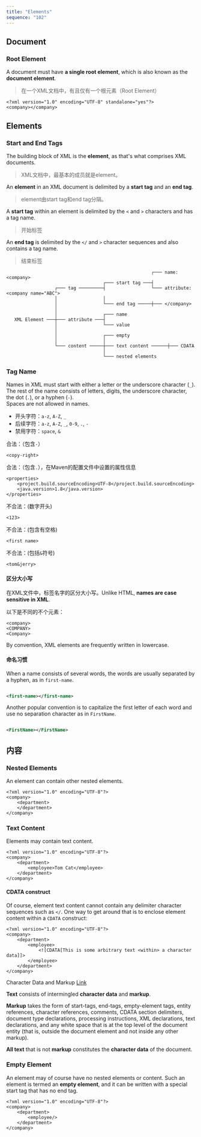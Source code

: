 ```yaml
---
title: "Elements"
sequence: "102"
---
```


## Document

### Root Element

A document must have **a single root element**, which is also known as the **document element**.

> 在一个XML文档中，有且仅有一个根元素（Root Element）

```text
<?xml version="1.0" encoding="UTF-8" standalone="yes"?>
<company></company>
```

## Elements

### Start and End Tags

The building block of XML is the **element**, as that's what comprises XML documents.

> XML文档中，最基本的成员就是element。

An **element** in an XML document is delimited by a **start tag** and an **end tag**.

> element由start tag和end tag分隔。

A **start tag** within an element is delimited by the `<` and `>` characters and has a tag name.

> 开始标签

An **end tag** is delimited by the `</` and `>` character sequences and also contains a tag name.

> 结束标签

```text
                                                      ┌─── name: <company>
                                    ┌─── start tag ───┤
                  ┌─── tag ─────────┤                 └─── attribute: <company name="ABC">
                  │                 │
                  │                 └─── end tag ─────┼─── </company>
                  │
                  │                 ┌─── name
   XML Element ───┼─── attribute ───┤
                  │                 └─── value
                  │
                  │                 ┌─── empty
                  │                 │
                  └─── content ─────┼─── text content ──────┼─── CDATA
                                    │
                                    └─── nested elements
```

### Tag Name

Names in XML must start with either a letter or the underscore character (`_`).  
The rest of the name consists of letters, digits, the underscore character, the dot (`.`), or a hyphen (`-`).  
Spaces are not allowed in names.

- 开头字符：`a-z`, `A-Z`, `_`
- 后续字符：`a-z`, `A-Z`, `_`, `0-9`, `.`, `-`
- 禁用字符：`space`, `&`

合法：（包含`-`）

```text
<copy-right>
```

合法：（包含`.`），在Maven的配置文件中设置的属性信息

```text
<properties>
    <project.build.sourceEncoding>UTF-8</project.build.sourceEncoding>
    <java.version>1.8</java.version>
</properties>
```

不合法：(数字开头)

```text
<123>
```

不合法：(包含有空格)

```text
<first name>
```

不合法：(包括`&`符号)

```text
<tom&jerry>
```

#### 区分大小写

在XML文件中，标签名字的区分大小写。Unlike HTML, **names are case sensitive in XML**.

以下是不同的不个元素：

```text
<company>
<COMPANY>
<Company>
```

By convention, XML elements are frequently written in lowercase.

#### 命名习惯

When a name consists of several words, the words are usually separated by a hyphen, as in `first-name`.

```xml

<first-name></first-name>
```

Another popular convention is to capitalize the first letter of each word and
use no separation character as in `FirstName`.

```xml

<FirstName></FirstName>
```

## 内容

### Nested Elements

An element can contain other nested elements.

```text
<?xml version="1.0" encoding="UTF-8"?>
<company>
    <department>
    </department>
</company>
```

### Text Content

Elements may contain text content.

```text
<?xml version="1.0" encoding="UTF-8"?>
<company>
    <department>
        <employee>Tom Cat</employee>
    </department>
</company>
```

#### CDATA construct

Of course, element text content cannot contain any delimiter character sequences such as `</`.
One way to get around that is to enclose element content within a `CDATA` construct:

```text
<?xml version="1.0" encoding="UTF-8"?>
<company>
    <department>
        <employee>
            <![CDATA[This is some arbitrary text <within> a character data]]>
        </employee>
    </department>
</company>
```

Character Data and Markup [Link](https://www.w3.org/TR/REC-xml/#syntax)

**Text** consists of intermingled **character data** and **markup**.

**Markup** takes the form of start-tags, end-tags, empty-element tags, entity references, character references,
comments,
CDATA section delimiters, document type declarations, processing instructions, XML declarations, text declarations,
and any white space that is at the top level of the document entity
(that is, outside the document element and not inside any other markup).

**All text** that is not **markup** constitutes the **character data** of the document.

### Empty Element

An element may of course have no nested elements or content.
Such an element is termed an **empty element**, and it can be written with a special start tag that has no end tag.

```text
<?xml version="1.0" encoding="UTF-8"?>
<company>
    <department>
        <employee/>
    </department>
</company>
```
